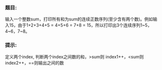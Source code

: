 ### 题目:<br>
输入一个整数sum，打印所有和为sum的连续正数序列(至少含有两个数)。例如输入15，由于1+2+3+4+5 = 4+5+6 = 7+8 = 15，所以打印出3个连续序列1\~5，4\~6，7~8。<br>


### 提示:<br>
定义两个index, 判断两个index之间数的和，\>sum则 index1++，\<sum则index2++，==则输出之间的数


